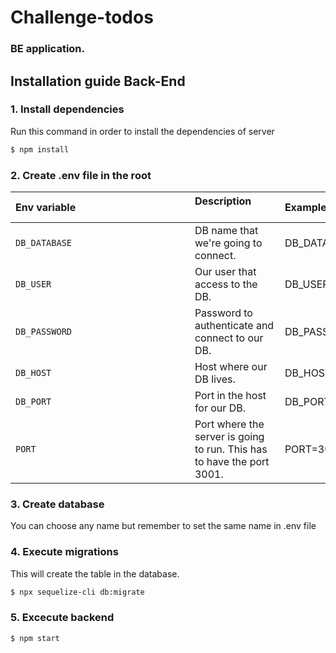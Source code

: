 # Challenge-todos
### BE application.

## Installation guide Back-End
### 1. Install dependencies
Run this command in order to install the dependencies of server
```sh
$ npm install
```

### 2. Create .env file in the root
| Env variable　　　　　　　　　　　　　| Description 　　　　　　　　| Example |
| :--  | :--         | :--         |
| `DB_DATABASE` | DB name that we're going to connect. | DB_DATABASE=addika_test
| `DB_USER` | Our user that access to the DB. | DB_USER=root
| `DB_PASSWORD` | Password to authenticate and connect to our DB. | DB_PASSWORD=""
| `DB_HOST` | Host where our DB lives. | DB_HOST=localhost
| `DB_PORT` | Port in the host for our DB. | DB_PORT=3306
| `PORT` | Port where the server is going to run. This has to have the port 3001. | PORT=3001


### 3. Create database
You can choose any name but remember to set the same name in .env file

### 4. Execute migrations
This will create the table in the database.
```sh
$ npx sequelize-cli db:migrate
```

### 5. Excecute backend
```sh
$ npm start
```